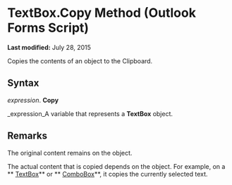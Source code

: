 
# TextBox.Copy Method (Outlook Forms Script)

 **Last modified:** July 28, 2015

Copies the contents of an object to the Clipboard.

## Syntax

 _expression_. **Copy**

 _expression_A variable that represents a  **TextBox** object.


## Remarks

The original content remains on the object.

The actual content that is copied depends on the object. For example, on a  ** [TextBox](4a0e4a3d-beca-9f94-7e27-469c4bafe250.md)** or ** [ComboBox](31e7c1de-ee4e-b3d9-4579-7fc6b215bad3.md)**, it copies the currently selected text.

